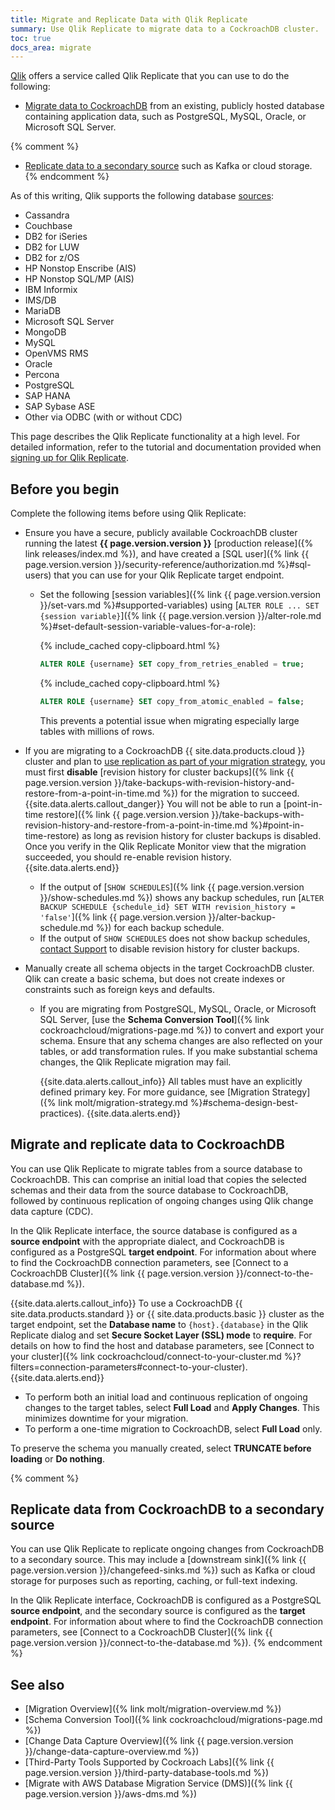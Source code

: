 ```yaml
---
title: Migrate and Replicate Data with Qlik Replicate
summary: Use Qlik Replicate to migrate data to a CockroachDB cluster.
toc: true
docs_area: migrate
---
```


[Qlik](https://www.qlik.com) offers a service called Qlik Replicate that you can use to do the following:

- [Migrate data to CockroachDB](#migrate-and-replicate-data-to-cockroachdb) from an existing, publicly hosted database containing application data, such as PostgreSQL, MySQL, Oracle, or Microsoft SQL Server.

{% comment %}
- [Replicate data to a secondary source](#replicate-data-from-cockroachdb-to-a-secondary-source) such as Kafka or cloud storage.
{% endcomment %}

As of this writing, Qlik supports the following database [sources](https://www.qlik.com/us/products/data-sources):

- Cassandra
- Couchbase
- DB2 for iSeries
- DB2 for LUW
- DB2 for z/OS
- HP Nonstop Enscribe (AIS)
- HP Nonstop SQL/MP (AIS)
- IBM Informix
- IMS/DB
- MariaDB
- Microsoft SQL Server
- MongoDB
- MySQL
- OpenVMS RMS
- Oracle
- Percona
- PostgreSQL
- SAP HANA
- SAP Sybase ASE
- Other via ODBC (with or without CDC)

This page describes the Qlik Replicate functionality at a high level. For detailed information, refer to the tutorial and documentation provided when [signing up for Qlik Replicate](https://www.qlik.com/us/products/qlik-replicate).

## Before you begin

Complete the following items before using Qlik Replicate:

- Ensure you have a secure, publicly available CockroachDB cluster running the latest **{{ page.version.version }}** [production release]({% link releases/index.md %}), and have created a [SQL user]({% link {{ page.version.version }}/security-reference/authorization.md %}#sql-users) that you can use for your Qlik Replicate target endpoint.
    - Set the following [session variables]({% link {{ page.version.version }}/set-vars.md %}#supported-variables) using [`ALTER ROLE ... SET {session variable}`]({% link {{ page.version.version }}/alter-role.md %}#set-default-session-variable-values-for-a-role):

        {% include_cached copy-clipboard.html %}
        ~~~ sql
        ALTER ROLE {username} SET copy_from_retries_enabled = true;
        ~~~

        {% include_cached copy-clipboard.html %}
        ~~~ sql
        ALTER ROLE {username} SET copy_from_atomic_enabled = false;
        ~~~

        This prevents a potential issue when migrating especially large tables with millions of rows.

- If you are migrating to a CockroachDB {{ site.data.products.cloud }} cluster and plan to [use replication as part of your migration strategy](#migrate-and-replicate-data-to-cockroachdb), you must first **disable** [revision history for cluster backups]({% link {{ page.version.version }}/take-backups-with-revision-history-and-restore-from-a-point-in-time.md %}) for the migration to succeed.
    {{site.data.alerts.callout_danger}}
    You will not be able to run a [point-in-time restore]({% link {{ page.version.version }}/take-backups-with-revision-history-and-restore-from-a-point-in-time.md %}#point-in-time-restore) as long as revision history for cluster backups is disabled. Once you verify in the Qlik Replicate Monitor view that the migration succeeded, you should re-enable revision history.
    {{site.data.alerts.end}}

    - If the output of [`SHOW SCHEDULES`]({% link {{ page.version.version }}/show-schedules.md %}) shows any backup schedules, run [`ALTER BACKUP SCHEDULE {schedule_id} SET WITH revision_history = 'false'`]({% link {{ page.version.version }}/alter-backup-schedule.md %}) for each backup schedule.
    - If the output of `SHOW SCHEDULES` does not show backup schedules, [contact Support](https://support.cockroachlabs.com) to disable revision history for cluster backups.
- Manually create all schema objects in the target CockroachDB cluster. Qlik can create a basic schema, but does not create indexes or constraints such as foreign keys and defaults.
    - If you are migrating from PostgreSQL, MySQL, Oracle, or Microsoft SQL Server, [use the **Schema Conversion Tool**]({% link cockroachcloud/migrations-page.md %}) to convert and export your schema. Ensure that any schema changes are also reflected on your tables, or add transformation rules. If you make substantial schema changes, the Qlik Replicate migration may fail.

        {{site.data.alerts.callout_info}}
        All tables must have an explicitly defined primary key. For more guidance, see [Migration Strategy]({% link molt/migration-strategy.md %}#schema-design-best-practices).
        {{site.data.alerts.end}}

## Migrate and replicate data to CockroachDB

You can use Qlik Replicate to migrate tables from a source database to CockroachDB. This can comprise an initial load that copies the selected schemas and their data from the source database to CockroachDB, followed by continuous replication of ongoing changes using Qlik change data capture (CDC).

In the Qlik Replicate interface, the source database is configured as a **source endpoint** with the appropriate dialect, and CockroachDB is configured as a PostgreSQL **target endpoint**. For information about where to find the CockroachDB connection parameters, see [Connect to a CockroachDB Cluster]({% link {{ page.version.version }}/connect-to-the-database.md %}).

{{site.data.alerts.callout_info}}
To use a CockroachDB {{ site.data.products.standard }} or {{ site.data.products.basic }} cluster as the target endpoint, set the **Database name** to `{host}.{database}` in the Qlik Replicate dialog and set **Secure Socket Layer (SSL) mode** to **require**. For details on how to find the host and database parameters, see [Connect to your cluster]({% link cockroachcloud/connect-to-your-cluster.md %}?filters=connection-parameters#connect-to-your-cluster).
{{site.data.alerts.end}}

- To perform both an initial load and continuous replication of ongoing changes to the target tables, select **Full Load** and **Apply Changes**. This minimizes downtime for your migration.
- To perform a one-time migration to CockroachDB, select **Full Load** only.

To preserve the schema you manually created, select **TRUNCATE before loading** or **Do nothing**.

{% comment %}
## Replicate data from CockroachDB to a secondary source

You can use Qlik Replicate to replicate ongoing changes from CockroachDB to a secondary source. This may include a [downstream sink]({% link {{ page.version.version }}/changefeed-sinks.md %}) such as Kafka or cloud storage for purposes such as reporting, caching, or full-text indexing.

In the Qlik Replicate interface, CockroachDB is configured as a PostgreSQL **source endpoint**, and the secondary source is configured as the **target endpoint**. For information about where to find the CockroachDB connection parameters, see [Connect to a CockroachDB Cluster]({% link {{ page.version.version }}/connect-to-the-database.md %}).
{% endcomment %}

## See also

- [Migration Overview]({% link molt/migration-overview.md %})
- [Schema Conversion Tool]({% link cockroachcloud/migrations-page.md %})
- [Change Data Capture Overview]({% link {{ page.version.version }}/change-data-capture-overview.md %})
- [Third-Party Tools Supported by Cockroach Labs]({% link {{ page.version.version }}/third-party-database-tools.md %})
- [Migrate with AWS Database Migration Service (DMS)]({% link {{ page.version.version }}/aws-dms.md %})
